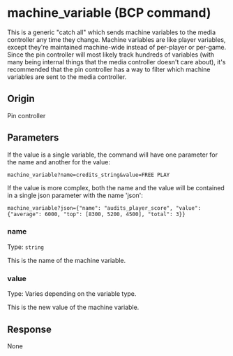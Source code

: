 
# machine_variable (BCP command)
This is a generic "catch all" which sends machine variables to the media controller any time they change. Machine variables are like player variables, except they're maintained machine-wide instead of per-player or per-game. Since the pin controller will most likely track hundreds of variables (with many being internal things that the media controller doesn't care about), it's recommended that the pin controller has a way to filter which machine variables are sent to the media controller.

## Origin
Pin controller

## Parameters
If the value is a single variable, the command will have one parameter for the name and another for the value:
```
machine_variable?name=credits_string&value=FREE PLAY
```
If the value is more complex, both the name and the value will be contained in a single json parameter with the name 'json':
```
machine_variable?json={"name": "audits_player_score", "value": {"average": 6000, "top": [8300, 5200, 4500], "total": 3}}
```

### name
Type: `string`

This is the name of the machine variable.

### value
Type: Varies depending on the variable type.

This is the new value of the machine variable.

## Response
None
